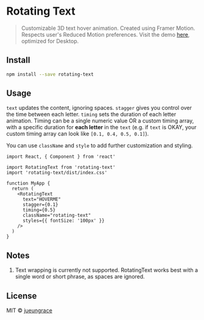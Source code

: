 # Rotating Text

> Customizable 3D text hover animation.
> Created using Framer Motion.
> Respects user's Reduced Motion preferences.
> Visit the demo [here](www.rotating-text.vercel.app), optimized for Desktop.

## Install

```bash
npm install --save rotating-text
```

## Usage

`text` updates the content, ignoring spaces.
`stagger` gives you control over the time between each letter.
`timing` sets the duration of each letter animation. Timing can be a single numeric value OR a custom timing array, with a specific duration for **each letter** in the `text` (e.g. if `text` is OKAY, your custom timing array can look like `[0.1, 0.4, 0.5, 0.1]`).

You can use `className` and `style` to add further customization and styling.

```tsx
import React, { Component } from 'react'

import RotatingText from 'rotating-text'
import 'rotating-text/dist/index.css'

function MyApp {
  return (
    <RotatingText
      text="HOVERME"
      stagger={0.1}
      timing={0.5}
      className="rotating-text"
      styles={{ fontSize: '100px' }}
    />
  )
}
```

## Notes

1. Text wrapping is currently not supported. RotatingText works best with a single word or short phrase, as spaces are ignored.

## License

MIT © [jueungrace](https://github.com/jueungrace)
